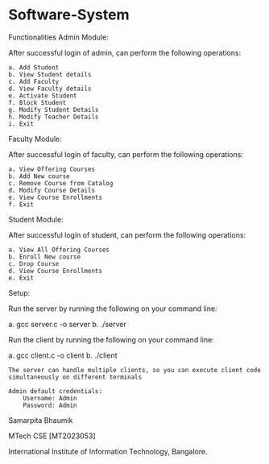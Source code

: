 # Software-System
 
 Functionalities
Admin Module:

After successful login of admin, can perform the following operations:

    a. Add Student
    b. View Student details
    c. Add Faculty
    d. View Faculty details
    e. Activate Student
    f. Block Student
    g. Modify Student Details
    h. Modify Teacher Details
    i. Exit

Faculty Module:

After successful login of faculty, can perform the following operations:

    a. View Offering Courses
    b. Add New course
    c. Remove Course from Catalog
    d. Modify Course Details
    e. View Course Enrollments
    f. Exit

Student Module:

After successful login of student, can perform the following operations:

    a. View All Offering Courses
    b. Enroll New course
    c. Drop Course
    d. View Course Enrollments
    e. Exit

Setup:

Run the server by running the following on your command line:

  a. gcc server.c -o server
  b. ./server

Run the client by running the following on your command line:

  a. gcc client.c -o client
  b. ./client

    The server can handle multiple clients, so you can execute client code simultaneously on different terminals

    Admin default credentials:
        Username: Admin
        Password: Admin

Samarpita Bhaumik

MTech CSE [MT2023053]

International Institute of Information Technology, Bangalore.
